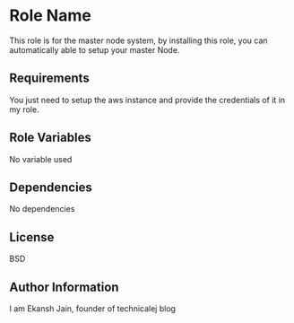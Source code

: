 Role Name
=========

This role is for the master node system, by installing this role, you can automatically able to setup your master Node.

Requirements
------------

You just need to setup the aws instance and provide the credentials of it in my role.

Role Variables
--------------

No variable used

Dependencies
------------
No dependencies


License
-------

BSD

Author Information
------------------

I am Ekansh Jain, founder of technicalej blog 
